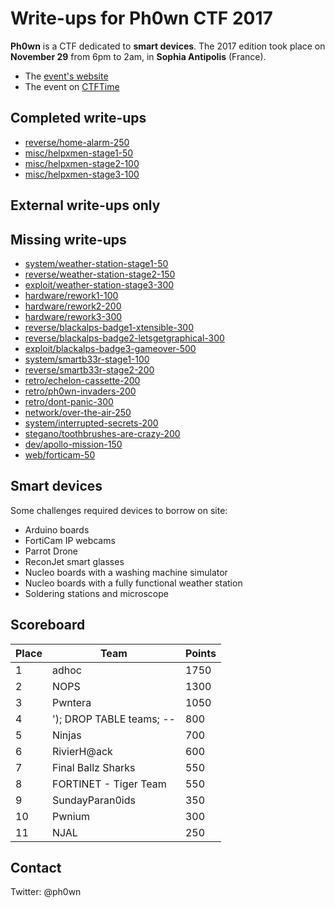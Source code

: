 # Write-ups for Ph0wn CTF 2017

**Ph0wn** is a CTF dedicated to **smart devices**.
The 2017 edition took place on **November 29** from 6pm to 2am, in **Sophia Antipolis** (France).

- The [event's website](https://ph0wn.org)
- The event on [CTFTime](https://ctftime.org/event/521)

## Completed write-ups

- [reverse/home-alarm-250](./reverse/home-alarm-250)
- [misc/helpxmen-stage1-50](./misc/helpxmen-stage1-50)
- [misc/helpxmen-stage2-100](./misc/helpxmen-stage2-100)
- [misc/helpxmen-stage3-100](./misc/helpxmen-stage3-100)

## External write-ups only


## Missing write-ups


- [system/weather-station-stage1-50](./system/weather-station-stage1-50)
- [reverse/weather-station-stage2-150](./exploit/weather-station-stage2-150)
- [exploit/weather-station-stage3-300](./exploit/weather-station-stage3-300)
- [hardware/rework1-100](./hardware/rework1-100)
- [hardware/rework2-200](./hardware/rework2-200)
- [hardware/rework3-300](./hardware/rework-3-300)
- [reverse/blackalps-badge1-xtensible-300](./reverse/blackalps-badge1-xtensible-300)
- [reverse/blackalps-badge2-letsgetgraphical-300](./reverse/blackalps-badge2-letsgetgraphical-300)
- [exploit/blackalps-badge3-gameover-500](./exploit/blackalps-badge3-gameover-500)
- [system/smartb33r-stage1-100](./system/smartb33r-stage1-100)
- [reverse/smartb33r-stage2-200](./reverse/smartb33r-stage2-200)
- [retro/echelon-cassette-200](./retro/echelon-cassette-200)
- [retro/ph0wn-invaders-200](./retro/ph0wn-invaders-200])
- [retro/dont-panic-300](./retro/dont-panic-300)
- [network/over-the-air-250](./network/over-the-air-250)
- [system/interrupted-secrets-200](./system/interrupted-secrets-200)
- [stegano/toothbrushes-are-crazy-200](./stegano/toothbrushes-are-crazy-200)
- [dev/apollo-mission-150](./dev/apollo-mission-150)
- [web/forticam-50](./web/forticam-50)




## Smart devices

Some challenges required devices to borrow on site:

- Arduino boards
- FortiCam IP webcams
- Parrot Drone
- ReconJet smart glasses
- Nucleo boards with a washing machine simulator
- Nucleo boards with a fully functional weather station
- Soldering stations and microscope


## Scoreboard

| Place | Team                        | Points |
| ------- | ----------------------------| ---------|
| 1       | adhoc                       | 1750 |
| 2       | NOPS                        | 1300 |
| 3       | Pwntera                   | 1050 |
| 4       | '); DROP TABLE teams; -- | 800 |
| 5       | Ninjas                       | 700 |
| 6      | RivierH@ack              | 600 |
| 7     | Final Ballz Sharks        | 550 |
| 8     | FORTINET - Tiger Team  | 550 |
| 9     | SundayParan0ids         | 350 |
| 10   | Pwnium                        | 300 |
| 11   | NJAL                             | 250 |

## Contact

Twitter: @ph0wn


